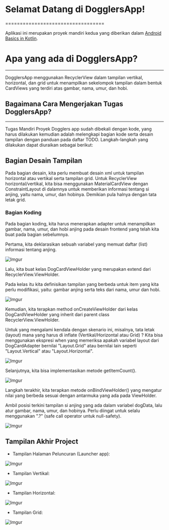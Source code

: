 # Selamat Datang di DogglersApp!
==================================

Aplikasi ini merupakan proyek mandiri kedua yang diberikan dalam [Android Basics in Kotlin](https://developer.android.com/courses/android-basics-kotlin/course).


# Apa yang ada di DogglersApp?
------------
DogglersApp menggunakan RecyclerView dalam tampilan vertikal, horizontal, dan grid untuk menampilkan sekelompok tampilan dalam bentuk CardViews yang terdiri atas gambar, nama, umur, dan hobi.


## Bagaimana Cara Mengerjakan Tugas DogglersApp?
--------------
Tugas Mandiri Proyek Dogglers app sudah dibekali dengan kode, yang harus dilakukan kemudian adalah melengkapi bagian kode serta desain tampilan dengan panduan pada daftar TODO. Langkah-langkah yang dilakukan dapat diuraikan sebagai berikut:

## Bagian Desain Tampilan

Pada bagian desain, kita perlu membuat desain xml untuk tampilan horizontal atau vertikal serta tampilan grid. Untuk RecyclerView horizontal/vertikal, kita bisa menggunakan MaterialCardView dengan ConstraintLayout di dalamnya untuk memberikan informasi tentang si anjing, yaitu nama, umur, dan hobinya. Demikian pula halnya dengan tata letak grid.

### Bagian Koding

Pada bagian koding, kita harus menerapkan adapter untuk menampilkan gambar, nama, umur, dan hobi anjing pada desain frontend yang telah kita buat pada bagian sebelumnya.

Pertama, kita deklarasikan sebuah variabel yang memuat daftar (list) informasi tentang anjing.

![Imgur](https://i.imgur.com/8eELkFr.png)

Lalu, kita buat kelas DogCardViewHolder yang merupakan extend dari RecyclerView.ViewHolder.

Pada kelas itu kita definisikan tampilan yang berbeda untuk item yang kita perlu modifikasi, yaitu: gambar anjing serta teks dari nama, umur dan hobi.

![Imgur](https://i.imgur.com/dCYBl9r.png)

Kemudian, kita terapkan method onCreateViewHolder dari kelas DogCardViewHolder yang inherit dari parent class RecyclerView.ViewHolder.

Untuk yang mengalami kendala dengan skenario ini, misalnya, tata letak (layout) mana yang harus di inflate (Vertikal/Horizontal atau Grid) ? Kita bisa menggunakan ekspresi when yang memeriksa apakah variabel layout dari DogCardAdapter bernilai "Layout.Grid" atau bernilai lain seperti "Layout.Vertical" atau "Layout.Horizontal".

![Imgur](https://i.imgur.com/CiKmmgp.png)

Selanjutnya, kita bisa implementasikan metode getItemCount().

![Imgur](https://i.imgur.com/mkyYD5Z.png)

Langkah terakhir, kita terapkan metode onBindViewHolder() yang mengatur nilai yang berbeda sesuai dengan antarmuka yang ada pada ViewHolder.

Ambil posisi terkini tampilan si anjing yang ada dalam variabel dogData, lalu atur gambar,  nama, umur, dan hobinya. Perlu diingat untuk selalu menggunakan ".?" (safe call operator untuk null-safety).

![Imgur](https://i.imgur.com/nG7HR4X.png)


## Tampilan Akhir Project

- Tampilan Halaman Peluncuran (Launcher app):

![Imgur](https://i.imgur.com/b2apNk9.png)

- Tampilan Vertikal:

![Imgur](https://i.imgur.com/Ol31Ty4.png)

- Tampilan Horizontal:

![Imgur](https://i.imgur.com/o4w6PII.png)

- Tampilan Grid:

![Imgur](https://i.imgur.com/wbsM0xm.png)

